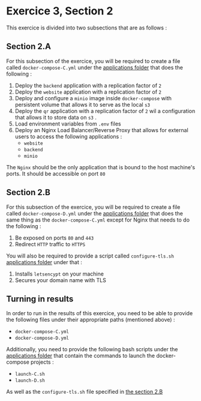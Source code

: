 # Exercice 3, Section 2

This exercice is divided into two subsections that are as follows :

## Section 2.A

For this subsection of the exercice, you will be required to create a file called `docker-compose-C.yml` under
the [applications folder](../applications) that does the following :

1. Deploy the `backend` application with a replication factor of `2`
2. Deploy the `website` application with a replication factor of `2`
3. Deploy and configure a `minio` image inside `docker-compose` with persistent volume that allows it to serve as the
   local `s3`
4. Deploy the `qr` application with a replication factor of `2` wil a configuration that allows it to store data on `s3`
   .
5. Load environment variables from `.env` files
6. Deploy an Nginx Load Balancer/Reverse Proxy that allows for external users to access the following applications :
    * `website`
    * `backend`
    * `minio`

The `Nginx` should be the only application that is bound to the host machine's ports. It should be accessible on
port `80`

## Section 2.B

For this subsection of the exercice, you will be required to create a file called `docker-compose-D.yml` under
the [applications folder](../applications) that does the same thing as the `docker-compose-C.yml` except for Nginx that
needs to do the following :

1. Be exposed on ports `80` and `443`
2. Redirect `HTTP` traffic to `HTTPS`

You will also be required to provide a script called `configure-tls.sh` [applications folder](../applications) under
that :

1. Installs `letsencypt` on your machine
2. Secures your domain name with TLS

## Turning in results

In order to run in the results of this exercice, you need to be able to provide the following files under their
appropriate paths (mentioned above) :

* `docker-compose-C.yml`
* `docker-compose-D.yml`

Additionally, you need to provide the following bash scripts under the [applications folder](../applications) that
contain the commands to launch the docker-compose projects :

* `launch-C.sh`
* `launch-D.sh`

As well as the `configure-tls.sh` file specified in [the section 2.B](#section-2b)